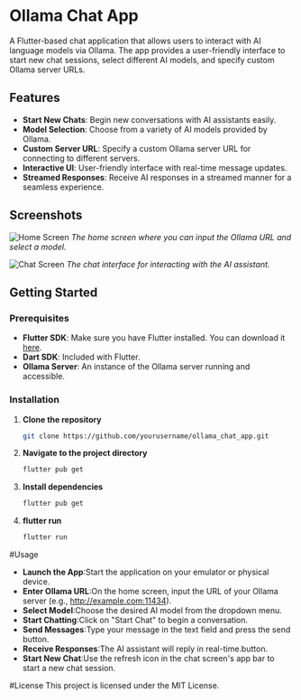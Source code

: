 # Ollama Chat App

A Flutter-based chat application that allows users to interact with AI language models via Ollama. The app provides a user-friendly interface to start new chat sessions, select different AI models, and specify custom Ollama server URLs.

## Features

- **Start New Chats**: Begin new conversations with AI assistants easily.
- **Model Selection**: Choose from a variety of AI models provided by Ollama.
- **Custom Server URL**: Specify a custom Ollama server URL for connecting to different servers.
- **Interactive UI**: User-friendly interface with real-time message updates.
- **Streamed Responses**: Receive AI responses in a streamed manner for a seamless experience.

## Screenshots

![Home Screen](screenshots/home_screen.png)
*The home screen where you can input the Ollama URL and select a model.*

![Chat Screen](screenshots/chat_screen.png)
*The chat interface for interacting with the AI assistant.*

## Getting Started

### Prerequisites

- **Flutter SDK**: Make sure you have Flutter installed. You can download it [here](https://flutter.dev/docs/get-started/install).
- **Dart SDK**: Included with Flutter.
- **Ollama Server**: An instance of the Ollama server running and accessible.

### Installation

1. **Clone the repository**
   ```bash
   git clone https://github.com/yourusername/ollama_chat_app.git
   ```

2. **Navigate to the project directory**
   ```bash
   flutter pub get
   ```

3. **Install dependencies**
   ```bash
   flutter pub get
   ```

4. **flutter run**
   ```bash
   flutter run
   ```

#Usage
- **Launch the App**:Start the application on your emulator or physical device.
- **Enter Ollama URL**:On the home screen, input the URL of your Ollama server (e.g., http://example.com:11434).
- **Select Model**:Choose the desired AI model from the dropdown menu.
- **Start Chatting**:Click on "Start Chat" to begin a conversation.
- **Send Messages**:Type your message in the text field and press the send button.
- **Receive Responses**:The AI assistant will reply in real-time.button.
- **Start New Chat**:Use the refresh icon in the chat screen's app bar to start a new chat session.

#License
This project is licensed under the MIT License.
